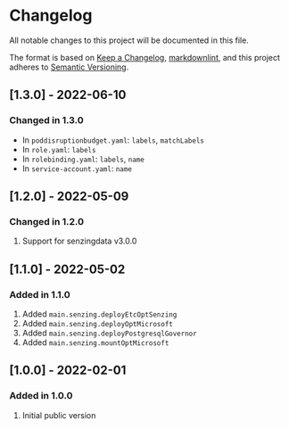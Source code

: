 # Changelog

All notable changes to this project will be documented in this file.

The format is based on [Keep a Changelog](https://keepachangelog.com/en/1.0.0/),
[markdownlint](https://dlaa.me/markdownlint/),
and this project adheres to [Semantic Versioning](https://semver.org/spec/v2.0.0.html).

## [1.3.0] - 2022-06-10

### Changed in 1.3.0

- In `poddisruptionbudget.yaml`: `labels`, `matchLabels`
- In `role.yaml`: `labels`
- In `rolebinding.yaml`: `labels`, `name`
- In `service-account.yaml`: `name`

## [1.2.0] - 2022-05-09

### Changed in 1.2.0

1. Support for senzingdata v3.0.0

## [1.1.0] - 2022-05-02

### Added in 1.1.0

1. Added `main.senzing.deployEtcOptSenzing`
1. Added `main.senzing.deployOptMicrosoft`
1. Added `main.senzing.deployPostgresqlGovernor `
1. Added `main.senzing.mountOptMicrosoft`

## [1.0.0] - 2022-02-01

### Added in 1.0.0

1. Initial public version
